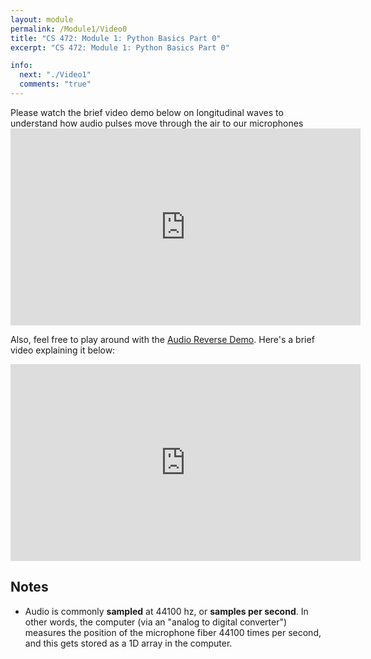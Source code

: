 ```yaml
---
layout: module
permalink: /Module1/Video0
title: "CS 472: Module 1: Python Basics Part 0"
excerpt: "CS 472: Module 1: Python Basics Part 0"

info:
  next: "./Video1"
  comments: "true"
---
```


<p>
Please watch the brief video demo below on longitudinal waves to understand how audio pulses move through the air to our microphones
<iframe width="560" height="315" src="https://www.youtube.com/embed/Bcqp6t4ybxU" frameborder="0" allow="accelerometer; autoplay; clipboard-write; encrypted-media; gyroscope; picture-in-picture" allowfullscreen></iframe>
</p>

<p>
Also, feel free to play around with the <a href = "https://ursinus-cs472a-s2021.github.io/Week1_AudioReverseGame/">Audio Reverse Demo</a>.  Here's a brief video explaining it below:
</p>

<iframe width="560" height="315" src="https://www.youtube.com/embed/j4P7p6rNaoI" frameborder="0" allow="accelerometer; autoplay; clipboard-write; encrypted-media; gyroscope; picture-in-picture" allowfullscreen></iframe>


<h2>Notes</h2>
<ul>
<li>Audio is commonly <b>sampled</b> at 44100 hz, or <b>samples per second</b>.  In other words, the computer (via an "analog to digital converter") measures the position of the microphone fiber 44100 times per second, and this gets stored as a 1D array in the computer.</li>
</ul>